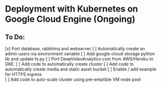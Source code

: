 Deployment with Kubernetes on Google Cloud Engine (Ongoing)
===

## To Do:

[x] Port database, rabbitmq and webserver
[ ] Automatically create an admin users via environment variable
[ ] Add google-cloud-storage python lib and update fs.py
[ ] Port DeepVideoAnalytics.com from AWS/Heroku to GKE. 
[ ] Add code to automatically create cluster
[ ] Add code to automatically create media and static asset bucket
[ ] Enable / add example for HTTPS ingress  
[ ] Add code to auto-scale cluster using pre-emptible VM node pool